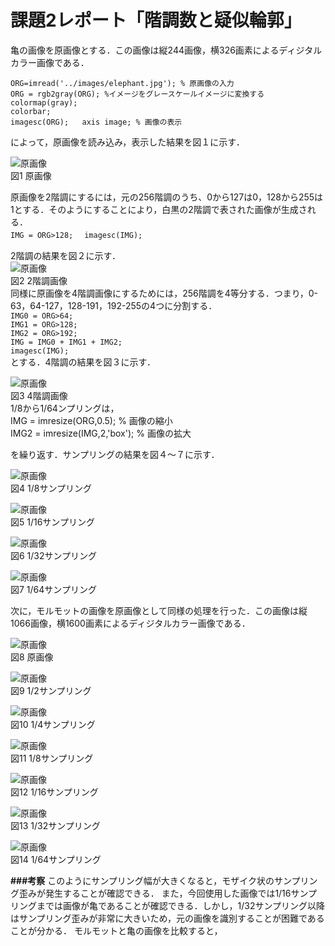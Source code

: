 # 課題2レポート「階調数と疑似輪郭」
亀の画像を原画像とする．この画像は縦244画像，横326画素によるディジタルカラー画像である．

`ORG=imread('../images/elephant.jpg'); % 原画像の入力`  
`ORG = rgb2gray(ORG); %イメージをグレースケールイメージに変換する`  
`colormap(gray);`  
`colorbar;`  
`imagesc(ORG);  
axis image; % 画像の表示` 

によって，原画像を読み込み，表示した結果を図１に示す．

![原画像](https://github.com/suke123/matlab_image_processing/blob/master/%E8%AA%B2%E9%A1%8C2/images/motoimage.png)  
図1 原画像

原画像を2階調にするには，元の256階調のうち、0から127は0，128から255は1とする．そのようにすることにより，白黒の2階調で表された画像が生成される．  
`IMG = ORG>128;`　
`imagesc(IMG);`  

2階調の結果を図２に示す．  
![原画像](https://github.com/suke123/matlab_image_processing/blob/master/%E8%AA%B2%E9%A1%8C2/images/2kaityou.png)  
図2 2階調画像  
同様に原画像を4階調画像にするためには，256階調を4等分する．つまり，0-63，64-127，128-191，192-255の4つに分割する．  
`IMG0 = ORG>64;`  
`IMG1 = ORG>128;`  
`IMG2 = ORG>192;`  
`IMG = IMG0 + IMG1 + IMG2;`  
`imagesc(IMG);`  
とする．4階調の結果を図３に示す．  

![原画像](https://github.com/suke123/matlab_image_processing/blob/master/%E8%AA%B2%E9%A1%8C2/images/4kaityou.png)  
図3 4階調画像  
1/8から1/64ンプリングは，  
IMG = imresize(ORG,0.5); % 画像の縮小  
IMG2 = imresize(IMG,2,'box'); % 画像の拡大

を繰り返す．サンプリングの結果を図４～７に示す．

![原画像](https://github.com/suke123/matlab_image_processing/blob/master/%E8%AA%B2%E9%A1%8C1/images/kame1-8.png)  
図4 1/8サンプリング

![原画像](https://github.com/suke123/matlab_image_processing/blob/master/%E8%AA%B2%E9%A1%8C1/images/kame1-16.png)  
図5 1/16サンプリング

![原画像](https://github.com/suke123/matlab_image_processing/blob/master/%E8%AA%B2%E9%A1%8C1/images/kame1-32.png)  
図6 1/32サンプリング

![原画像](https://github.com/suke123/matlab_image_processing/blob/master/%E8%AA%B2%E9%A1%8C1/images/kame1-64.png)  
図7 1/64サンプリング

次に，モルモットの画像を原画像として同様の処理を行った．この画像は縦1066画像，横1600画素によるディジタルカラー画像である．

![原画像](https://github.com/suke123/matlab_image_processing/blob/master/%E8%AA%B2%E9%A1%8C1/images/molmot0.png)  
図8 原画像

![原画像](https://github.com/suke123/matlab_image_processing/blob/master/%E8%AA%B2%E9%A1%8C1/images/molmot1.png)  
図9 1/2サンプリング

![原画像](https://github.com/suke123/matlab_image_processing/blob/master/%E8%AA%B2%E9%A1%8C1/images/molmot2.png)  
図10 1/4サンプリング

![原画像](https://github.com/suke123/matlab_image_processing/blob/master/%E8%AA%B2%E9%A1%8C1/images/molmot3.png)  
図11 1/8サンプリング

![原画像](https://github.com/suke123/matlab_image_processing/blob/master/%E8%AA%B2%E9%A1%8C1/images/molmot4.png)  
図12 1/16サンプリング

![原画像](https://github.com/suke123/matlab_image_processing/blob/master/%E8%AA%B2%E9%A1%8C1/images/molmot5.png)  
図13 1/32サンプリング

![原画像](https://github.com/suke123/matlab_image_processing/blob/master/%E8%AA%B2%E9%A1%8C1/images/molmot6.png)  
図14 1/64サンプリング

**###考察**
このようにサンプリング幅が大きくなると，モザイク状のサンプリング歪みが発生することが確認できる．
また，今回使用した画像では1/16サンプリングまでは画像が亀であることが確認できる．しかし，1/32サンプリング以降はサンプリング歪みが非常に大きいため，元の画像を識別することが困難であることが分かる．
モルモットと亀の画像を比較すると，
